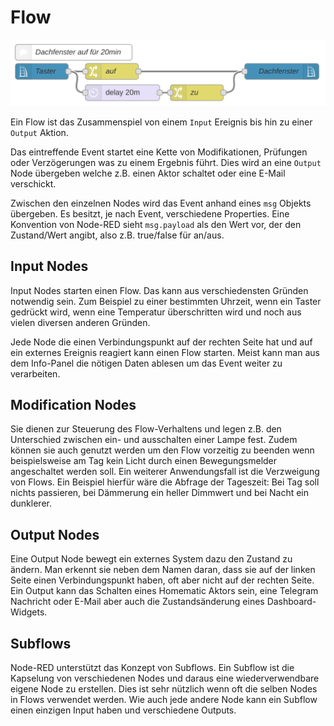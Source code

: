 # Flow

![RedMatic Flow](./images/flow.png)

Ein Flow ist das Zusammenspiel von einem `Input` Ereignis bis hin zu einer `Output` Aktion.

Das eintreffende Event startet eine Kette von Modifikationen, Prüfungen oder Verzögerungen was zu einem Ergebnis führt.
Dies wird an eine `Output` Node übergeben welche z.B. einen Aktor schaltet oder eine E-Mail verschickt.

Zwischen den einzelnen Nodes wird das Event anhand eines `msg` Objekts übergeben. Es besitzt, je nach Event, verschiedene Properties.
Eine Konvention von Node-RED sieht `msg.payload` als den Wert vor, der den Zustand/Wert angibt, also z.B. true/false für an/aus.


## Input Nodes

Input Nodes starten einen Flow. Das kann aus verschiedensten Gründen notwendig sein. Zum Beispiel zu einer bestimmten
Uhrzeit, wenn ein Taster gedrückt wird, wenn eine Temperatur überschritten wird und noch aus vielen diversen anderen Gründen.

Jede Node die einen Verbindungspunkt auf der rechten Seite hat und auf ein externes Ereignis reagiert kann einen Flow starten.
Meist kann man aus dem Info-Panel die nötigen Daten ablesen um das Event weiter zu verarbeiten.


## Modification Nodes

Sie dienen zur Steuerung des Flow-Verhaltens und legen z.B. den Unterschied zwischen ein- und ausschalten einer Lampe fest.
Zudem können sie auch genutzt werden um den Flow vorzeitig zu beenden wenn beispielsweise am Tag kein Licht durch einen
Bewegungsmelder angeschaltet werden soll. Ein weiterer Anwendungsfall ist die Verzweigung von Flows. Ein Beispiel hierfür
wäre die Abfrage der Tageszeit: Bei Tag soll nichts passieren, bei Dämmerung ein heller Dimmwert und bei Nacht ein dunklerer.


## Output Nodes

Eine Output Node bewegt ein externes System dazu den Zustand zu ändern. Man erkennt sie neben dem Namen daran, dass
sie auf der linken Seite einen Verbindungspunkt haben, oft aber nicht auf der rechten Seite. Ein Output kann das Schalten
eines Homematic Aktors sein, eine Telegram Nachricht oder E-Mail aber auch die Zustandsänderung eines Dashboard-Widgets.


## Subflows

Node-RED unterstützt das Konzept von Subflows. Ein Subflow ist die Kapselung von verschiedenen Nodes und daraus
eine wiederverwendbare eigene Node zu erstellen. Dies ist sehr nützlich wenn oft die selben Nodes in Flows 
verwendet werden. Wie auch jede andere Node kann ein Subflow einen einzigen Input haben und verschiedene Outputs.
